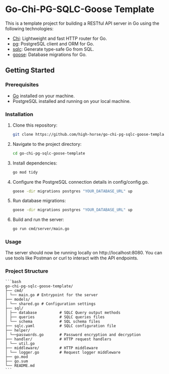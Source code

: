 # Go-Chi-PG-SQLC-Goose Template

This is a template project for building a RESTful API server in Go using the following technologies:
- [Chi](https://github.com/go-chi/chi): Lightweight and fast HTTP router for Go.
- [pg](https://github.com/go-pg/pg): PostgreSQL client and ORM for Go.
- [sqlc](https://github.com/kyleconroy/sqlc): Generate type-safe Go from SQL.
- [goose](https://github.com/pressly/goose): Database migrations for Go.

## Getting Started

### Prerequisites

- [Go](https://golang.org/) installed on your machine.
- PostgreSQL installed and running on your local machine.

### Installation

1. Clone this repository:

   ```bash
   git clone https://github.com/high-horse/go-chi-pg-sqlc-goose-template.git
   ```
  
2. Navigate to the project directory:
   ```bash
   cd go-chi-pg-sqlc-goose-template
   ```
   
3. Install dependencies:
   ```bash
   go mod tidy
   ```
   
4. Configure the PostgreSQL connection details in config/config.go.
   ```bash
   goose -dir migrations postgres "YOUR_DATABASE_URL" up
   ```
   
5. Run database migrations:
   ```bash
   goose -dir migrations postgres "YOUR_DATABASE_URL" up
   ```
   
6. Build and run the server:
   ```bash
   go run cmd/server/main.go
   ```
   
### Usage

The server should now be running locally on http://localhost:8080. You can use tools like Postman or curl to interact with the API endpoints.

### Project Structure

	```bash
	go-chi-pg-sqlc-goose-template/
	├── cmd/
	│ └── main.go # Entrypoint for the server
	├── models/
	│ └── shared.go # Configuration settings
	├── sql/
	│ ├── database			# SQLC Query output methods 
	│ ├── queries			# SQLC queries files
	│ └── schema			# SQL schema files
	├── sqlc.yaml 			# SQLC configuration file
	├── helper/
	│ └──passwords.go		# Password encryption and decryption 
	├── handler/ 			# HTTP request handlers
	│ └── util.go
	├── middleware/ 		# HTTP middleware
	│ └── logger.go 		# Request logger middleware
	├── go.mod
	├── go.sum
	└── README.md
	```
